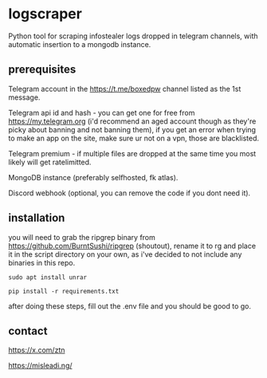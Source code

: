 # logscraper

Python tool for scraping infostealer logs dropped in telegram channels, with automatic insertion to a mongodb instance.

## prerequisites

Telegram account in the https://t.me/boxedpw channel listed as the 1st message.

Telegram api id and hash - you can get one for free from https://my.telegram.org (i'd recommend an aged account though as they're picky about banning and not banning them), if you get an error when trying to make an app on the site, make sure ur not on a vpn, those are blacklisted.

Telegram premium - if multiple files are dropped at the same time you most likely will get ratelimitted.

MongoDB instance (preferably selfhosted, fk atlas).

Discord webhook (optional, you can remove the code if you dont need it).

## installation

you will need to grab the ripgrep binary from https://github.com/BurntSushi/ripgrep (shoutout), rename it to rg and place it in the script directory on your own, as i've decided to not include any binaries in this repo.

`sudo apt install unrar`

`pip install -r requirements.txt`

after doing these steps, fill out the .env file and you should be good to go.

## contact

https://x.com/ztn

https://misleadi.ng/
